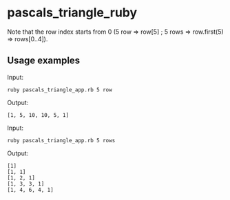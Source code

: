 # pascals_triangle_ruby

Note that the row index starts from 0 (5 row => row[5] ; 5 rows => row.first(5) => rows[0..4]).

## Usage examples

Input:

`ruby pascals_triangle_app.rb 5 row`

Output:
```
[1, 5, 10, 10, 5, 1]
```

Input:

`ruby pascals_triangle_app.rb 5 rows`

Output:
```
[1]
[1, 1]
[1, 2, 1]
[1, 3, 3, 1]
[1, 4, 6, 4, 1]
```
